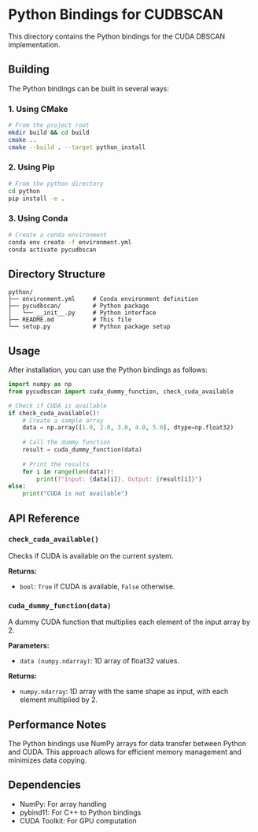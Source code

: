 # Python Bindings for CUDBSCAN

This directory contains the Python bindings for the CUDA DBSCAN implementation.

## Building

The Python bindings can be built in several ways:

### 1. Using CMake

```bash
# From the project root
mkdir build && cd build
cmake ..
cmake --build . --target python_install
```

### 2. Using Pip

```bash
# From the python directory
cd python
pip install -e .
```

### 3. Using Conda

```bash
# Create a conda environment
conda env create -f environment.yml
conda activate pycudbscan
```

## Directory Structure

```
python/
├── environment.yml     # Conda environment definition
├── pycudbscan/         # Python package
│   └── __init__.py     # Python interface
├── README.md           # This file
└── setup.py            # Python package setup
```

## Usage

After installation, you can use the Python bindings as follows:

```python
import numpy as np
from pycudbscan import cuda_dummy_function, check_cuda_available

# Check if CUDA is available
if check_cuda_available():
    # Create a sample array
    data = np.array([1.0, 2.0, 3.0, 4.0, 5.0], dtype=np.float32)
    
    # Call the dummy function
    result = cuda_dummy_function(data)
    
    # Print the results
    for i in range(len(data)):
        print(f"Input: {data[i]}, Output: {result[i]}")
else:
    print("CUDA is not available")
```

## API Reference

### `check_cuda_available()`

Checks if CUDA is available on the current system.

**Returns:**
- `bool`: `True` if CUDA is available, `False` otherwise.

### `cuda_dummy_function(data)`

A dummy CUDA function that multiplies each element of the input array by 2.

**Parameters:**
- `data (numpy.ndarray)`: 1D array of float32 values.

**Returns:**
- `numpy.ndarray`: 1D array with the same shape as input, with each element multiplied by 2.

## Performance Notes

The Python bindings use NumPy arrays for data transfer between Python and CUDA. This approach allows for efficient memory management and minimizes data copying.

## Dependencies

- NumPy: For array handling
- pybind11: For C++ to Python bindings
- CUDA Toolkit: For GPU computation